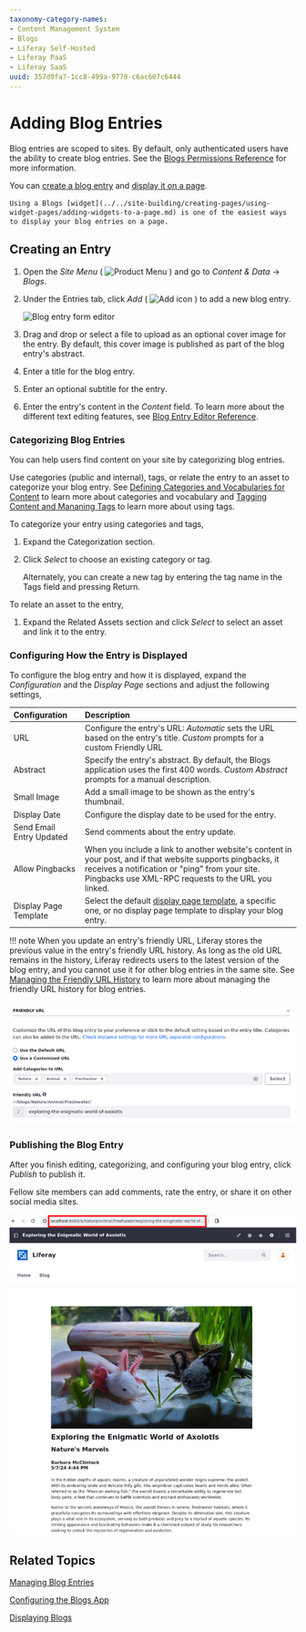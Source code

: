 ```yaml
---
taxonomy-category-names:
- Content Management System
- Blogs
- Liferay Self-Hosted
- Liferay PaaS
- Liferay SaaS
uuid: 357d9fa7-1cc8-499a-9770-c6ac607c6444
---
```

# Adding Blog Entries

Blog entries are scoped to sites. By default, only authenticated users have the ability to create blog entries. See the [Blogs Permissions Reference](./blog-permissions-reference.md) for more information.

You can [create a blog entry](#creating-an-entry) and [display it on a page](./displaying-blogs.md).

```{tip}
Using a Blogs [widget](../../site-building/creating-pages/using-widget-pages/adding-widgets-to-a-page.md) is one of the easiest ways to display your blog entries on a page.
```

## Creating an Entry

1. Open the *Site Menu* ( ![Product Menu](../../images/icon-product-menu.png) ) and go to *Content & Data* &rarr; *Blogs*.

1. Under the Entries tab, click *Add* ( ![Add icon](../../images/icon-add.png) ) to add a new blog entry.

   ![Blog entry form editor](./adding-blog-entries/images/01.png)

1. Drag and drop or select a file to upload as an optional cover image for the entry. By default, this cover image is published as part of the blog entry's abstract.

1. Enter a title for the blog entry.

1. Enter an optional subtitle for the entry.

1. Enter the entry's content in the *Content* field. To learn more about the different text editing features, see [Blog Entry Editor Reference](./blog-entry-editor-reference.md).

### Categorizing Blog Entries

<!-- ```{note} Available in Liferay DXP 7.3+. This section must be updated to reflect the new by-default categories and vocabularies in 7.3``` -->

You can help users find content on your site by categorizing blog entries.

Use categories (public and internal), tags, or relate the entry to an asset to categorize your blog entry. See [Defining Categories and Vocabularies for Content](../tags-and-categories/defining-categories-and-vocabularies-for-content.md) to learn more about categories and vocabulary and [Tagging Content and Mananing Tags](../tags-and-categories/tagging-content-and-managing-tags.md) to learn more about using tags.

To categorize your entry using categories and tags,

1. Expand the Categorization section.

1. Click *Select* to choose an existing category or tag.

   Alternately, you can create a new tag by entering the tag name in the Tags field and pressing Return.

To relate an asset to the entry,

1. Expand the Related Assets section and click *Select* to select an asset and link it to the entry.

### Configuring How the Entry is Displayed

To configure the blog entry and how it is displayed, expand the *Configuration* and the *Display Page* sections and adjust the following settings,

| Configuration            | Description |
| :----------------------- | :------------------------------------------------------------------------------------------------------------------------- |
| URL                      | Configure the entry's URL: *Automatic* sets the URL based on the entry's title. *Custom* prompts for a custom Friendly URL |
| Abstract                 | Specify the entry's abstract. By default, the Blogs application uses the first 400 words. *Custom Abstract* prompts for a manual description. |
| Small Image              | Add a small image to be shown as the entry's thumbnail. |
| Display Date             | Configure the display date to be used for the entry. |
| Send Email Entry Updated | Send comments about the entry update. |
| Allow Pingbacks          | When you include a link to another website's content in your post, and if that website supports pingbacks, it receives a notification or "ping" from your site. Pingbacks use XML-RPC requests to the URL you linked. |
| Display Page Template    | Select the default [display page template](../../site-building/displaying-content/using-display-page-templates.md), a specific one, or no display page template to display your blog entry. |

!!! note
    When you update an entry's friendly URL, Liferay stores the previous value in the entry's friendly URL history. As long as the old URL remains in the history, Liferay redirects users to the latest version of the blog entry, and you cannot use it for other blog entries in the same site. See [Managing the Friendly URL History](./displaying-blogs.md#managing-the-friendly-url-history) to learn more about managing the friendly URL history for blog entries.

![When creating a blog entry, use the Configuration panel to control when and where the blog entry appears, and what to use for the entry's abstract.](./adding-blog-entries/images/02.png)

### Publishing the Blog Entry

After you finish editing, categorizing, and configuring your blog entry, click *Publish* to publish it.

Fellow site members can add comments, rate the entry, or share it on other social media sites.

![The Blog Entry has been published.](./adding-blog-entries/images/03.png)

## Related Topics

[Managing Blog Entries](./managing-blog-entries.md)

[Configuring the Blogs App](./configuring-the-blogs-app.md)

[Displaying Blogs](./displaying-blogs.md)
